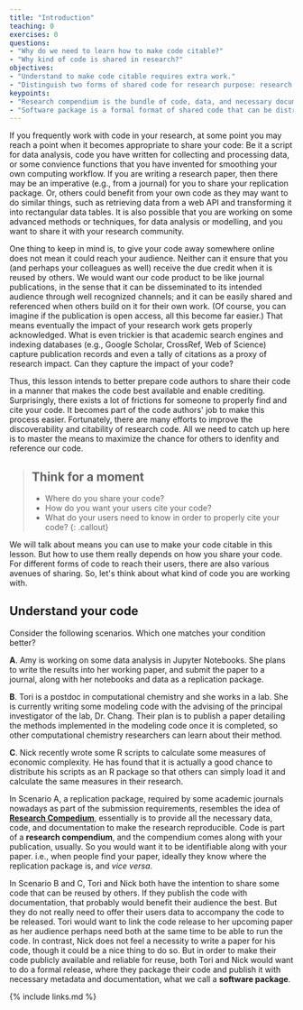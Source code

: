 ```yaml
---
title: "Introduction"
teaching: 0
exercises: 0
questions:
- "Why do we need to learn how to make code citable?"
- "Why kind of code is shared in research?"
objectives:
- "Understand to make code citable requires extra work."
- "Distinguish two forms of shared code for research purpose: research compendium and software package."
keypoints:
- "Research compendium is the bundle of code, data, and necessary documentation that you shared for accompanying your published research, so that others can reproduce it and extend it."
- "Software package is a formal format of shared code that can be distributed to others for reuse."
---
```


If you frequently work with code in your research, at some point you may reach a point when it becomes appropriate to share your code: Be it a script for data analysis, code you have written for collecting and processing data, or some convience functions that you have invented for smoothing your own computing workflow. If you are writing a research paper, then there may be an imperative (e.g., from a journal) for you to share your replication package. Or, others could benefit from your own code as they may want to do similar things, such as retrieving data from a web API and transforming it into rectangular data tables. It is also possible that you are working on some advanced methods or techniques, for data analysis or modelling, and you want to share it with your research community.

One thing to keep in mind is, to give your code away somewhere online does not mean it could reach your audience. Neither can it ensure that you (and perhaps your colleagues as well) receive the due credit when it is reused by others. We would want our code product to be like journal publications, in the sense that it can be disseminated to its intended audience through well recognized channels; and it can be easily shared and referenced when others build on it for their own work. (Of course, you can imagine if the publication is open access, all this become far easier.) That means eventually the impact of your research work gets properly acknowledged. What is even trickier is that academic search engines and indexing databases (e.g., Google Scholar, CrossRef, Web of Science) capture publication records and even a tally of citations as a proxy of research impact. Can they capture the impact of your code?

Thus, this lesson intends to better prepare code authors to share their code in a manner that makes the code best available and enable crediting. Surprisingly, there exists a lot of frictions for someone to properly find and cite your code. It becomes part of the code authors' job to make this process easier. Fortunately, there are many efforts to improve the discoverability and citability of research code. All we need to catch up here is to master the means to maximize the chance for others to idenfity and reference our code.


> ## Think for a moment
> - Where do you share your code?
> - How do you want your users cite your code?
> - What do your users need to know in order to properly cite your code?
{: .callout}

We will talk about means you can use to make your code citable in this lesson. But how to use them really depends on how you share your code. For different forms of code to reach their users, there are also various avenues of sharing. So, let's think about what kind of code you are working with.

## Understand your code
Consider the following scenarios. Which one matches your condition better?

**A**. Amy is working on some data analysis in Jupyter Notebooks. She plans to write the results into her working paper, and submit the paper to a journal, along with her notebooks and data as a replication package.

**B**. Tori is a postdoc in computational chemistry and she works in a lab. She is currently writing some modeling code with the advising of the principal investigator of the lab, Dr. Chang. Their plan is to publish a paper detailing the methods implemented in the modeling code once it is completed, so other computational chemistry researchers can learn about their method.

**C**. Nick recently wrote some R scripts to calculate some measures of economic complexity. He has found that it is actually a good chance to distribute his scripts as an R package so that others can simply load it and calculate the same measures in their research.

In Scenario A, a replication package, required by some academic journals nowadays as part of the submission requirements, resembles the idea of [**Research Compedium**](https://research-compendium.science/), essentially is to provide all the necessary data, code, and documentation to make the research reproducible. Code is part of a **research compendium**, and the compendium comes along with your publication, usually. So you would want it to be identifiable along with your paper. i.e., when people find your paper, ideally they know where the replication package is, and *vice versa*.

In Scenario B and C, Tori and Nick both have the intention to share some code that can be reused by others. If they publish the code with documentation, that probably would benefit their audience the best. But they do not really need to offer their users data to accompany the code to be released. Tori would want to link the code release to her upcoming paper as her audience perhaps need both at the same time to be able to run the code. In contrast, Nick does not feel a necessity to write a paper for his code, though it could be a nice thing to do so. But in order to make their code publicly available and reliable for reuse, both Tori and Nick would want to do a formal release, where they package their code and publish it with necessary metadata and documentation, what we call a **software package**.

{% include links.md %}

